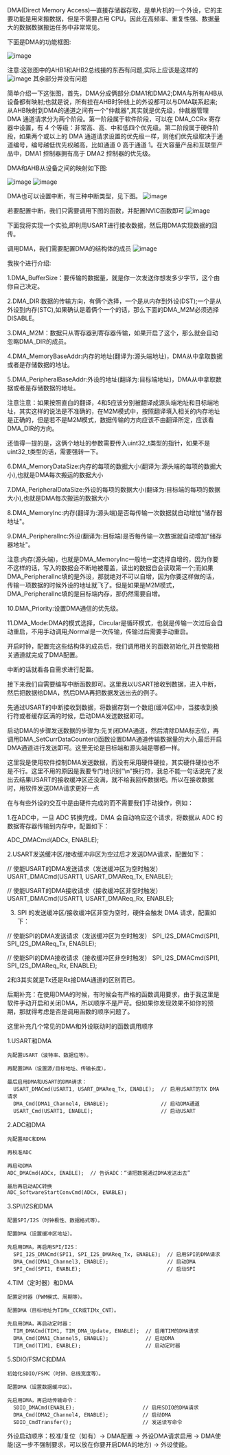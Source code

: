 DMA(Direct Memory Access)—直接存储器存取，是单片机的一个外设，它的主要功能是用来搬数据，但是不需要占用 CPU。因此在高频率、重复性强、数据量大的数据数据搬运任务中非常常见。

下面是DMA的功能框图:

![image](https://github.com/user-attachments/assets/bad481a1-4fe8-4483-a91c-e2af89017c98)

注意:这张图中的AHB1和AHB2总线接的东西有问题,实际上应该是这样的
![image](https://github.com/user-attachments/assets/ec841840-151e-4df6-9f7f-2ad4ffc649c9)
其余部分并没有问题

简单介绍一下这张图，首先，DMA分成俩部分:DMA1和DMA2;DMA与所有AHB从设备都有映射;也就是说，所有挂在AHB时钟线上的外设都可以与DMA联系起来;从AHB映射到DMA的通道之间有一个"仲裁器",其实就是优先级，仲裁器管理 DMA 通道请求分为两个阶段。第一阶段属于软件阶段，可以在 DMA_CCRx 寄存器中设置，有 4 个等级：非常高、高、中和低四个优先级。第二阶段属于硬件阶段，如果两个或以上的 DMA 通道请求设置的优先级一样，则他们优先级取决于通道编号，编号越低优先权越高，比如通道 0 高于通道 1。在大容量产品和互联型产品中，DMA1 控制器拥有高于 DMA2 控制器的优先级。

DMA和AHB从设备之间的映射如下图:

![image](https://github.com/user-attachments/assets/30ba250f-be9a-4de0-849c-968996034e1f)
![image](https://github.com/user-attachments/assets/e1d52870-9102-4d97-bcb1-cf7620b168ce)

DMA也可以设置中断，有三种中断类型，见下图。
![image](https://github.com/user-attachments/assets/e4437200-12e6-455f-8c99-1664da0bf9c9)

若要配置中断，我们只需要调用下图的函数，并配置NVIC函数即可
![image](https://github.com/user-attachments/assets/ef1bccb3-1f75-43dc-817b-7797c552c6ce)

下面我将实现一个实验,即利用USART进行接收数据，然后用DMA实现数据的回传。

调用DMA，我们需要配置DMA的结构体的成员
![image](https://github.com/user-attachments/assets/ea908503-e91d-499a-88e7-3ffc77b887d0)

我挨个进行介绍:

1.DMA_BufferSize：要传输的数据量，就是你一次发送你想发多少字节，这个由你自己决定。

2.DMA_DIR:数据的传输方向，有俩个选择，一个是从内存到外设(DST);一个是从外设到内存(STC),如果确认是着俩个一个的话，那么下面的DMA_M2M必须选择DISABLE。

3.DMA_M2M：数据只从寄存器到寄存器传输，如果开启了这个，那么就会自动忽略DMA_DIR的成员。

4.DMA_MemoryBaseAddr:内存的地址(翻译为:源头端地址)，DMA从中拿取数据或者是存储数据的地址。

5.DMA_PeripheralBaseAddr:外设的地址(翻译为:目标端地址)，DMA从中拿取数据或者是存储数据的地址。

注意注意：如果按照直白的翻译，4和5应该分别被翻译成源头端地址和目标端地址，其实这样的说法是不准确的，在M2M模式中，按照翻译填入相关的内存地址是正确的，但是若不是M2M模式，数据传输的方向应该不由翻译所定，应该看DMA_DIR的方向。

还值得一提的是，这俩个地址的参数需要传入uint32_t类型的指针，如果不是uint32_t类型的话，需要强转一下。

6.DMA_MemoryDataSize:内存的每项的数据大小(翻译为:源头端的每项的数据大小),也就是DMA每次搬运的数据大小

7.DMA_PeripheralDataSize:外设的每项的数据大小(翻译为:目标端的每项的数据大小),也就是DMA每次搬运的数据大小

8.DMA_MemoryInc:内存(翻译为:源头端)是否每传输一次数据就自动增加"储存器地址"。

9.DMA_PeripheralInc:外设(翻译为:目标端)是否每传输一次数据就自动增加"储存器地址"。

注意:内存(源头端)，也就是DMA_MemoryInc一般地一定选择自增的，因为你要不这样的话，写入的数据会不断地被覆盖，读出的数据自会读取第一个;而如果DMA_PeripheralInc填的是外设，那就绝对不可以自增，因为你要这样做的话，传输一项数据的时候外设的地址就飞了。但是如果是M2M模式，DMA_PeripheralInc填的是目标端内存，那仍然需要自增。

10.DMA_Priority:设置DMA通信的优先级。

11.DMA_Mode:DMA的模式选择，Circular是循环模式，也就是传输一次过后会自动重启，不用手动调用;Normal是一次传输，传输过后需要手动重启。

开启时钟，配置完这些结构体的成员后，我们调用相关的函数初始化,并且使能相关通道就完成了DMA配置。

中断的话就看各自需求进行配置。

接下来我们自需要编写中断函数即可。这里我以USART接收到数据，进入中断，然后把数据给DMA，然后DMA再把数据发送出去的例子。

先通过USART的中断接收到数据，将数据存到一个数组(缓冲区)中，当接收到换行符或者缓存区满的时候，启动DMA发送数据即可。

启动DMA的步骤发送数据的步骤为:先关闭DMA通道，然后清除DMA标志位，再调用DMA_SetCurrDataCounter()函数设置DMA通道传输数据量的大小,最后开启DMA通道进行发送即可。这里无论是目标端和源头端是哪都一样。

  这里我是使用软件控制DMA发送数据，而没有采用硬件硬拉，其实硬件硬拉也不是不行。这里不用的原因是我要专门地识别"\n"换行符，我总不能一句话说完了发出去结果USART的接收缓冲区还没满，就不给我回传数据吧。所以在接收数据时，用软件发送DMA请求更好一点
  
  在与有些外设的交互中是由硬件完成的而不需要我们手动操作，例如：
  
  1.在ADC中，一旦 ADC 转换完成，DMA 会自动响应这个请求，将数据从 ADC 的数据寄存器传输到内存中，配置如下：

  ADC_DMACmd(ADCx, ENABLE);
  
  2.USART发送缓冲区/接收缓冲非区为空过后才发送DMA请求，配置如下：

  // 使能USART的DMA发送请求（发送缓冲区为空时触发）
  USART_DMACmd(USART1, USART_DMAReq_Tx, ENABLE);

  // 使能USART的DMA接收请求（接收缓冲区非空时触发）
  USART_DMACmd(USART1, USART_DMAReq_Rx, ENABLE);
  
  3. SPI 的发送缓冲区/接收缓冲区非空为空时，硬件会触发 DMA 请求，配置如下：

  // 使能SPI的DMA发送请求（发送缓冲区为空时触发）
  SPI_I2S_DMACmd(SPI1, SPI_I2S_DMAReq_Tx, ENABLE);

  // 使能SPI的DMA接收请求（接收缓冲区非空时触发）
  SPI_I2S_DMACmd(SPI1, SPI_I2S_DMAReq_Rx, ENABLE);

  2和3其实就是Tx还是Rx接DMA通道的区别而已。

  后期补充：在使用DMA的时候，有时候会有严格的函数调用要求，由于我这里是软件手动开启和关闭DMA，所以顺序不是严苛。但如果你发现效果不如你的预期，那就得考虑是否是调用函数的顺序问题了。

  这里补充几个常见的DMA和外设联动时的函数调用顺序

  1.USART和DMA
  
    先配置USART（波特率、数据位等）。
  
    再配置DMA（设置源/目标地址、传输长度）。
  
    最后启用DMA和USART的DMA请求：
      USART_DMACmd(USART1, USART_DMAReq_Tx, ENABLE);  // 启用USART的TX DMA请求
      DMA_Cmd(DMA1_Channel4, ENABLE);                 // 启动DMA通道 
      USART_Cmd(USART1, ENABLE);                      // 启动USART

  2.ADC和DMA
  
    先配置ADC和DMA
  
    再校准ADC
  
    再启动DMA
    ADC_DMACmd(ADCx, ENABLE);  // 告诉ADC：“请把数据通过DMA发送出去”
  
    最后再启动ADC转换
    ADC_SoftwareStartConvCmd(ADCx, ENABLE);

  3.SPI/I2S和DMA

    配置SPI/I2S（时钟极性、数据格式等）。
  
    配置DMA（设置缓冲区地址）。
  
    先启用DMA，再启用SPI/I2S：
      SPI_I2S_DMACmd(SPI1, SPI_I2S_DMAReq_Tx, ENABLE);  // 启用SPI的DMA请求
      DMA_Cmd(DMA1_Channel3, ENABLE);                   // 启动DMA
      SPI_Cmd(SPI1, ENABLE);                            // 启动SPI

  4.TIM（定时器）和DMA
  
    配置定时器（PWM模式、周期等）。
  
    配置DMA（目标地址为TIMx_CCR或TIMx_CNT）。
    
    先启用DMA，再启动定时器：
      TIM_DMACmd(TIM1, TIM_DMA_Update, ENABLE);  // 启用TIM的DMA请求
      DMA_Cmd(DMA1_Channel5, ENABLE);            // 启动DMA
      TIM_Cmd(TIM1, ENABLE);                     // 启动定时器

  5.SDIO/FSMC和DMA

    初始化SDIO/FSMC（时钟、总线宽度等）。
  
    配置DMA（设置数据缓冲区）。
    
    先启用DMA，再启动传输命令：
      SDIO_DMACmd(ENABLE);                      // 启用SDIO的DMA请求
      DMA_Cmd(DMA2_Channel4, ENABLE);           // 启动DMA
      SDIO_CmdTransfer();                       // 发送读写命令


  外设启动顺序：校准/复位（如有）→ DMA配置 → 外设DMA请求启用 → DMA使能(这一步不强制要求，可以放在你要开启DMA的地方) → 外设使能。
